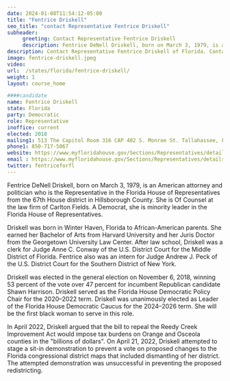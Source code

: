 ```yaml
---
date: 2024-01-08T11:54:12-05:00
title: "Fentrice Driskell"
seo_title: "contact Representative Fentrice Driskell"
subheader:
     greeting: Contact Representative Fentrice Driskell
     description: Fentrice DeNell Driskell, born on March 3, 1979, is an American attorney and politician who is the Representative in the Florida House of Representatives from the 67th House district in Hillsborough County.
description: Contact Representative Fentrice Driskell of Florida. Contact information for Fentrice Driskell includes email address, phone number, and mailing address.
image: fentrice-driskell.jpeg
video:
url:  /states/florida/fentrice-driskell/
weight: 1
layout: course_home

####candidate
name: Fentrice Driskell
state: Florida
party: Democratic
role: Representative
inoffice: current
elected: 2018
mailing1: 513 The Capitol Room 316 CAP 402 S. Monroe St. Tallahassee, FL 32399-1300
phone1: 850-717-5067
website: https://www.myfloridahouse.gov/Sections/Representatives/details.aspx?MemberId=4745&LegislativeTermId=90/
email : https://www.myfloridahouse.gov/Sections/Representatives/details.aspx?MemberId=4745&LegislativeTermId=90/
twitter: fentriceforfl
---
```


Fentrice DeNell Driskell, born on March 3, 1979, is an American attorney and politician who is the Representative in the Florida House of Representatives from the 67th House district in Hillsborough County. She is Of Counsel at the law firm of Carlton Fields. A Democrat, she is minority leader in the Florida House of Representatives.

Driskell was born in Winter Haven, Florida to African-American parents. She earned her Bachelor of Arts from Harvard University and her Juris Doctor from the Georgetown University Law Center. After law school, Driskell was a clerk for Judge Anne C. Conway of the U.S. District Court for the Middle District of Florida. Fentrice also was an intern for Judge Andrew J. Peck of the U.S. District Court for the Southern District of New York.

Driskell was elected in the general election on November 6, 2018, winning 53 percent of the vote over 47 percent for incumbent Republican candidate Shawn Harrison. Driskell served as the Florida House Democratic Policy Chair for the 2020–2022 term. Driskell was unanimously elected as Leader of the Florida House Democratic Caucus for the 2024–2026 term. She will be the first black woman to serve in this role.

In April 2022, Driskell argued that the bill to repeal the Reedy Creek Improvement Act would impose tax burdens on Orange and Osceola counties in the "billions of dollars". On April 21, 2022, Driskell attempted to stage a sit-in demonstration to prevent a vote on proposed changes to the Florida congressional district maps that included dismantling of her district. The attempted demonstration was unsuccessful in preventing the proposed redistricting.
